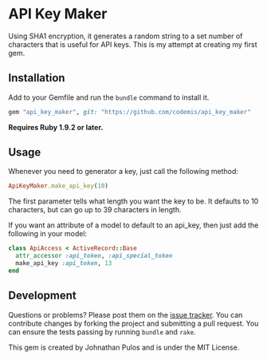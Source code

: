 # API Key Maker

Using SHA1 encryption, it generates a random string to a set number of characters that is useful for API keys.  This is my attempt at creating my first gem.

## Installation
Add to your Gemfile and run the `bundle` command to install it.

```ruby
gem "api_key_maker", git: "https://github.com/codemis/api_key_maker"
```

**Requires Ruby 1.9.2 or later.**

## Usage
Whenever you need to generator a key, just call the following method:

```ruby
ApiKeyMaker.make_api_key(10)
```
The first parameter tells what length you want the key to be.  It defaults to 10 characters, but can go up to 39 characters in length.

If you want an attribute of a model to default to an api_key, then just add the following in your model:
```ruby
class ApiAccess < ActiveRecord::Base
  attr_accessor :api_token, :api_special_token
  make_api_key :api_token, 13
end
```

## Development
Questions or problems? Please post them on the [issue tracker](https://github.com/codemis/api_key_maker/issues). You can contribute changes by forking the project and submitting a pull request. You can ensure the tests passing by running `bundle` and `rake`.

This gem is created by Johnathan Pulos and is under the MIT License.